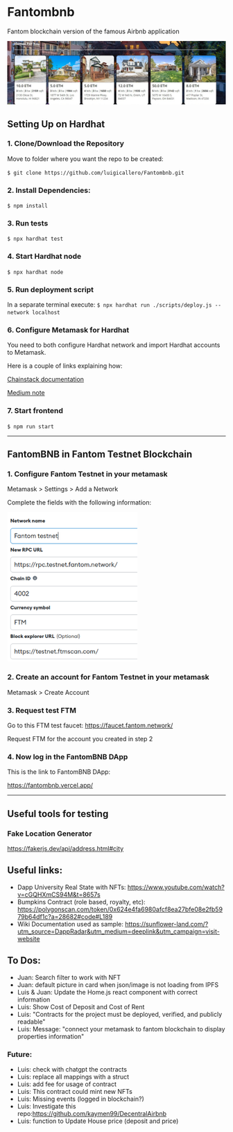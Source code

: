 # Fantombnb
Fantom blockchain version of the famous Airbnb application

<img width="600" alt="Fantom Testnet in Metamask" src="images/FantomBNB_frontpage.jpeg">

## Setting Up on Hardhat
### 1. Clone/Download the Repository

Move to folder where you want the repo to be created:

`$ git clone https://github.com/luigicallero/Fantombnb.git`

### 2. Install Dependencies:
`$ npm install`

### 3. Run tests
`$ npx hardhat test`

### 4. Start Hardhat node
`$ npx hardhat node`

### 5. Run deployment script
In a separate terminal execute:
`$ npx hardhat run ./scripts/deploy.js --network localhost`

### 6. Configure Metamask for Hardhat
You need to both configure Hardhat network and import Hardhat accounts to Metamask.

Here is a couple of links explaining how:

[Chainstack documentation](https://support.chainstack.com/hc/en-us/articles/4408642503449-Using-MetaMask-with-a-Hardhat-node)

[Medium note](https://medium.com/@kaishinaw/connecting-metamask-with-a-local-hardhat-network-7d8cea604dc6#:~:text=Chain%20ID%3A%2031337%20%E2%80%94%20This%20is,that%20is%20implemented%20by%20Hardhat.)

### 7. Start frontend
`$ npm run start`

---
## FantomBNB in Fantom Testnet Blockchain

### 1. Configure Fantom Testnet in your metamask

Metamask > Settings > Add a Network

Complete the fields with the following information:

<img width="300" alt="Fantom Testnet in Metamask" src="images/metamask_fantomtestnet.png">

### 2. Create an account for Fantom Testnet in your metamask
Metamask > Create Account
### 3. Request test FTM
Go to this FTM test faucet: https://faucet.fantom.network/

Request FTM for the account you created in step 2
### 4. Now log in the FantomBNB DApp
This is the link to FantomBNB DApp:

https://fantombnb.vercel.app/

---
## Useful tools for testing
### Fake Location Generator

https://fakerjs.dev/api/address.html#city

## Useful links:

* Dapp University Real State with NFTs: 
https://www.youtube.com/watch?v=cGQHXmCS94M&t=8657s
* Bumpkins Contract (role based, royalty, etc): https://polygonscan.com/token/0x624e4fa6980afcf8ea27bfe08e2fb5979b64df1c?a=28682#code#L189
* Wiki Documentation used as sample: https://sunflower-land.com/?utm_source=DappRadar&utm_medium=deeplink&utm_campaign=visit-website


## To Dos:
* Juan: Search filter to work with NFT
* Juan: default picture in card when json/image is not loading from IPFS
* Luis & Juan: Update the Home.js react component with correct information
* Luis: Show Cost of Deposit and Cost of Rent
* Luis: "Contracts for the project must be deployed, verified, and publicly readable"
* Luis: Message: "connect your metamask to fantom blockchain to display properties information"

### Future:
* Luis: check with chatgpt the contracts
* Luis: replace all mappings with a struct
* Luis: add fee for usage of contract
* Luis: This contract could mint new NFTs
* Luis: Missing events (logged in blockchain?)
* Luis: Investigate this repo:https://github.com/kaymen99/DecentralAirbnb
* Luis: function to Update House price (deposit and price)

